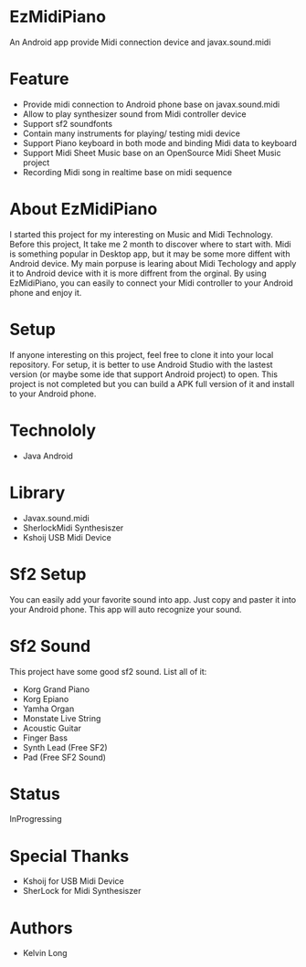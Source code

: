 # EzMidiPiano
An Android app provide Midi connection device and javax.sound.midi
# Feature
- Provide midi connection to Android phone base on javax.sound.midi
- Allow to play synthesizer sound from Midi controller device
- Support sf2 soundfonts
- Contain many instruments for playing/ testing midi device
- Support Piano keyboard in both mode and binding Midi data to keyboard
- Support Midi Sheet Music base on an OpenSource Midi Sheet Music project
- Recording Midi song in realtime base on midi sequence 

# About EzMidiPiano
I started this project for my interesting on Music and Midi Technology. Before this project, It take me 2 month to discover where to start with.
Midi is something popular in Desktop app, but it may be some more diffent with Android device.
My main porpuse is learing about Midi Techology and apply it to Android device with it is more diffrent from the orginal.
By using EzMidiPiano, you can easily to connect your Midi controller to your Android phone and enjoy it.

# Setup
If anyone interesting on this project, feel free to clone it into your local repository.
For setup, it is better to use Android Studio with the lastest version (or maybe some ide that support Android project) to open.
This project is not completed but you can build a APK full version of it and install to your Android phone.

# Technololy
- Java Android

# Library
- Javax.sound.midi
- SherlockMidi Synthesiszer
- Kshoij USB Midi Device

# Sf2 Setup
You can easily add your favorite sound into app. Just copy and paster it into your Android phone. This app will auto recognize your sound.

# Sf2 Sound
This project have some good sf2 sound. List all of it:
- Korg Grand Piano
- Korg Epiano
- Yamha Organ
- Monstate Live String
- Acoustic Guitar
- Finger Bass
- Synth Lead (Free SF2)
- Pad (Free SF2 Sound)

# Status
InProgressing

# Special Thanks
+ Kshoij for USB Midi Device
+ SherLock for Midi Synthesiszer 

# Authors
+ Kelvin Long
